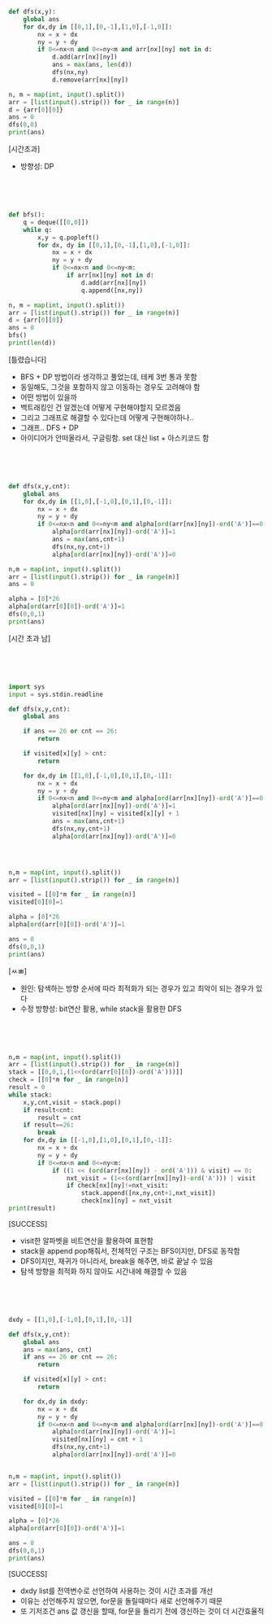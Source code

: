 ```py
def dfs(x,y):
    global ans
    for dx,dy in [[0,1],[0,-1],[1,0],[-1,0]]:
        nx = x + dx
        ny = y + dy
        if 0<=nx<n and 0<=ny<m and arr[nx][ny] not in d:
            d.add(arr[nx][ny])
            ans = max(ans, len(d))
            dfs(nx,ny)
            d.remove(arr[nx][ny])

n, m = map(int, input().split())
arr = [list(input().strip()) for _ in range(n)]
d = {arr[0][0]}
ans = 0
dfs(0,0)
print(ans)
```
[시간초과]
- 방향성: DP

<br>
<br>
<br>

```py
def bfs():
    q = deque([[0,0]])
    while q:
        x,y = q.popleft()
        for dx, dy in [[0,1],[0,-1],[1,0],[-1,0]]:
            nx = x + dx
            ny = y + dy
            if 0<=nx<n and 0<=ny<m:
                if arr[nx][ny] not in d:
                    d.add(arr[nx][ny])
                    q.append([nx,ny])

n, m = map(int, input().split())
arr = [list(input().strip()) for _ in range(n)]
d = {arr[0][0]}
ans = 0
bfs()
print(len(d))
```
[틀렸습니다]
- BFS + DP 방법이라 생각하고 풀었는데, 테케 3번 통과 못함
- 동일해도, 그것을 포함하지 않고 이동하는 경우도 고려해야 함
- 어떤 방법이 있을까
- 백트래킹인 건 알겠는데 어떻게 구현해야할지 모르겠음
- 그리고 그래프로 해결할 수 있다는데 어떻게 구현해야하나..
- 그래프.. DFS + DP
- 아이디어가 안떠올라서, 구글링함. set 대신 list + 아스키코드 함

<br>
<br>
<br>


```py
def dfs(x,y,cnt):
    global ans
    for dx,dy in [[1,0],[-1,0],[0,1],[0,-1]]:
        nx = x + dx
        ny = y + dy
        if 0<=nx<n and 0<=ny<m and alpha[ord(arr[nx][ny])-ord('A')]==0:
            alpha[ord(arr[nx][ny])-ord('A')]=1
            ans = max(ans,cnt+1)
            dfs(nx,ny,cnt+1)
            alpha[ord(arr[nx][ny])-ord('A')]=0

n,m = map(int, input().split())
arr = [list(input().strip()) for _ in range(n)]
ans = 0

alpha = [0]*26
alpha[ord(arr[0][0])-ord('A')]=1
dfs(0,0,1)
print(ans)
```
[시간 초과 남]

<br>
<br>
<br>


```py
import sys
input = sys.stdin.readline

def dfs(x,y,cnt):
    global ans

    if ans == 26 or cnt == 26:
        return

    if visited[x][y] > cnt:
        return

    for dx,dy in [[1,0],[-1,0],[0,1],[0,-1]]:
        nx = x + dx
        ny = y + dy
        if 0<=nx<n and 0<=ny<m and alpha[ord(arr[nx][ny])-ord('A')]==0:
            alpha[ord(arr[nx][ny])-ord('A')]=1
            visited[nx][ny] = visited[x][y] + 1
            ans = max(ans,cnt+1)
            dfs(nx,ny,cnt+1)
            alpha[ord(arr[nx][ny])-ord('A')]=0




n,m = map(int, input().split())
arr = [list(input().strip()) for _ in range(n)]

visited = [[0]*m for _ in range(n)]
visited[0][0]=1

alpha = [0]*26
alpha[ord(arr[0][0])-ord('A')]=1

ans = 0
dfs(0,0,1)
print(ans)
```
[ㅆㅃ]
- 원인: 탐색하는 방향 순서에 따라 최적화가 되는 경우가 있고 최악이 되는 경우가 있다
- 수정 방향성: bit연산 활용, while stack을 활용한 DFS

<br>
<br>
<br>


```py
n,m = map(int, input().split())
arr = [list(input().strip()) for _ in range(n)]
stack = [[0,0,1,(1<<(ord(arr[0][0])-ord('A')))]]
check = [[0]*m for _ in range(n)]
result = 0
while stack:
    x,y,cnt,visit = stack.pop()
    if result<cnt:
        result = cnt
    if result==26:
        break
    for dx,dy in [[-1,0],[1,0],[0,1],[0,-1]]:
        nx = x + dx
        ny = y + dy
        if 0<=nx<n and 0<=ny<m:
            if ((1 << (ord(arr[nx][ny]) - ord('A'))) & visit) == 0:
                nxt_visit = (1<<(ord(arr[nx][ny])-ord('A'))) | visit
                if check[nx][ny]!=nxt_visit:
                    stack.append([nx,ny,cnt+1,nxt_visit])
                    check[nx][ny] = nxt_visit
print(result)
```
[SUCCESS]
- visit한 알파벳을 비트연산을 활용하여 표현함
- stack을 append pop해줘서, 전체적인 구조는 BFS이지만, DFS로 동작함
- DFS이지만, 재귀가 아니라서, break을 해주면, 바로 끝날 수 있음
- 탐색 방향을 최적화 하지 않아도 시간내에 해결할 수 있음

<br>
<br>
<br>


```py
dxdy = [[1,0],[-1,0],[0,1],[0,-1]]

def dfs(x,y,cnt):
    global ans
    ans = max(ans, cnt)
    if ans == 26 or cnt == 26:
        return

    if visited[x][y] > cnt:
        return

    for dx,dy in dxdy:
        nx = x + dx
        ny = y + dy
        if 0<=nx<n and 0<=ny<m and alpha[ord(arr[nx][ny])-ord('A')]==0:
            alpha[ord(arr[nx][ny])-ord('A')]=1
            visited[nx][ny] = cnt + 1
            dfs(nx,ny,cnt+1)
            alpha[ord(arr[nx][ny])-ord('A')]=0


n,m = map(int, input().split())
arr = [list(input().strip()) for _ in range(n)]

visited = [[0]*m for _ in range(n)]
visited[0][0]=1

alpha = [0]*26
alpha[ord(arr[0][0])-ord('A')]=1

ans = 0
dfs(0,0,1)
print(ans)
```
[SUCCESS]
- dxdy list를 전역변수로 선언하여 사용하는 것이 시간 초과를 개선
- 이유는 선언해주지 않으면, for문을 돌릴때마다 새로 선언해주기 때문
- 또 기저조건 ans 값 갱신을 할때, for문을 돌리기 전에 갱신하는 것이 더 시간효율적
